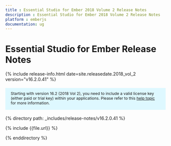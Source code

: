 ```yaml
---
title : Essential Studio for Ember 2018 Volume 2 Release Notes
description : Essential Studio for Ember 2018 Volume 2 Release Notes
platform : emberjs
documentation: ug
---
```


# Essential Studio for Ember Release Notes

{% include release-info.html date=site.releasedate.2018_vol_2 version="v16.2.0.41" %} 


<style>
#license {
    font-size: .88em!important;
margin-top: 1.5em;     margin-bottom: 1.5em;
    background-color: #def8ff;
    padding: 10px 17px 14px;
}
</style>

<div id="license">
Starting with version 16.2 (2018 Vol 2), you need to include a valid license key (either paid or trial key) within your applications. 
Please refer to this <a href="/common/essential-studio/licensing/license-key">help topic</a> for more information.    
</div>


{% directory path: _includes/release-notes/v16.2.0.41 %}

{% include {{file.url}} %}

{% enddirectory %}